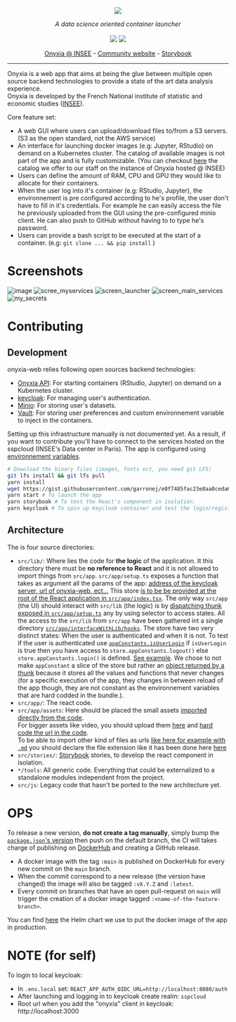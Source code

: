 <p align="center">
    <img src="https://user-images.githubusercontent.com/6702424/111553867-7fd50880-8785-11eb-8942-75f161864b5f.png">
</p>
<p align="center">
    <i>A data science oriented container launcher</i>
    <br>
    <br>
    <img src="https://github.com/InseeFrLab/onyxia-web/workflows/ci/badge.svg?branch=main">
    <img src="https://img.shields.io/npm/l/evt">
</p>

</p>
<p align="center">
  <a href="https://datalab.sspcloud.fr" title="Instance of Onyxia hosted in INSEE's data center">Onyxia @ INSEE</a>
  -
  <a href="https://docs.sspcloud.fr/" title="A website for the states workers responsible of producing the french official statistics">Community website</a>
  -
  <a href="https://storybook.onyxia.dev/" title="A website for testing the app components in isolation">Storybook</a>
</p>

---

Onyxia is a web app that aims at being the glue between multiple open source backend technologies to
provide a state of the art data analysis experience.  
Onyxia is developed by the French National institute of statistic and economic studies ([INSEE](https://insee.fr)).

Core feature set:

-   A web GUI where users can upload/download files to/from a S3 servers. (S3 as the open standard, not the AWS service)
-   An interface for launching docker images (e.g: Jupyter, RStudio) on demand on a Kubernetes cluster.
    The catalog of available images is not part of the app and is fully customizable. (You can checkout [here](https://github.com/inseefrlab/helm-charts-datascience) the catalog we offer to our staff on the instance of Onyxia hosted @ INSEE)
-   Users can define the amount of RAM, CPU and GPU they would like to allocate for their containers.
-   When the user log into it's container (e.g: RStudio, Jupyter), the environnement is pre configured according
    to he's profile, the user don't have to fill in it's credentials. For example he can easily access the file
    he previously uploaded from the GUI using the pre-configured minio client. He can also push to GitHub without having to to
    type he's password.
-   Users can provide a bash script to be executed at the start of a container. (e.g: `git clone ... && pip install` )

# Screenshots

![image](https://user-images.githubusercontent.com/6702424/122631126-8c8d3380-d0c9-11eb-968f-af3e605b0e07.png)
![scree_myservices](https://user-images.githubusercontent.com/6702424/121828699-a8a36600-ccc0-11eb-903c-1cd4b6cbb0ff.png)
![screen_launcher](https://user-images.githubusercontent.com/6702424/121828696-a80acf80-ccc0-11eb-86fb-c7d0bca55d4f.png)
![screen_main_services](https://user-images.githubusercontent.com/6702424/121828700-a93bfc80-ccc0-11eb-8149-f6c85c06cffd.png)
![my_secrets](https://user-images.githubusercontent.com/6702424/121828695-a5a87580-ccc0-11eb-9e86-295fdac6c497.png)

# Contributing

## Development

onyxia-web relies following open sources backend technologies:

-   [Onyxia API](https://github.com/inseefrlab/onyxia-api): For starting containers (RStudio, Jupyter) on demand on a Kubernetes cluster.
-   [keycloak](https://www.keycloak.org): For managing user's authentication.
-   [Minio](http://minio.lab.sspcloud.fr): For storing user's datasets.
-   [Vault](https://www.vaultproject.io): For storing user preferences and custom environnement variable to inject in the containers.

Setting up this infrastructure manually is not documented yet. As a result, if you want to contribute you'll have
to connect to the services hosted on the sspcloud (INSEE's Data center in Paris).
The app is configured using [environnement variables](https://gist.github.com/garronej/e0f7485fac23e8aa0ceda6ce82256df6).

```bash
# Download the binary files (images, fonts ect, you need git LFS)
git lfs install && git lfs pull
yarn install
wget https://gist.githubusercontent.com/garronej/e0f7485fac23e8aa0ceda6ce82256df6/raw/0cb60c6759d4e3005c15c9ca9706316e08013fc2/.env.local #Setup the var envs to tell the app to connect to INSEE's infra
yarn start # To launch the app
yarn storybook # To test the React's component in isolation.
yarn keycloak # To spin up Keycloak container and test the login/register page. See https://github.com/InseeFrLab/keycloakify
```

## Architecture

The is four source directories:

-   `src/lib/`: Where lies the code for **the logic** of the application.
    It this directory there must be **no reference to React** and it is not allowed to import things from `src/app`.
    `src/app/setup.ts` exposes a function that takes as argument all the params of the app: [address of the keycloak server, url of onyxia-web, ect...](https://github.com/InseeFrLab/onyxia-web/blob/4842ba8fd3c2ae9c03c52b7467d3c77f6e29e9d9/src/app/index.tsx#L59-L89)
    This store [is to be be provided at the root of the React application in `src/app/index.tsx`](https://github.com/InseeFrLab/onyxia-web/blob/4842ba8fd3c2ae9c03c52b7467d3c77f6e29e9d9/src/app/index.tsx#L59-L89).
    The only way `src/app` (the UI) should interact with `src/lib` (the logic) is by [dispatching thunk](https://github.com/InseeFrLab/onyxia-web/blob/4842ba8fd3c2ae9c03c52b7467d3c77f6e29e9d9/src/app/components/pages/MySecrets/MySecrets.tsx#L200-L210) [exposed in `src/app/setup.ts`](https://github.com/InseeFrLab/onyxia-web/blob/4842ba8fd3c2ae9c03c52b7467d3c77f6e29e9d9/src/lib/setup.ts#L412-L418)
    any by using selector to access states. All the access to the `src/lib` from `src/app` have been gathered int a single directory [`src/app/interfaceWithLib/hooks`](https://github.com/InseeFrLab/onyxia-web/blob/main/src/app/interfaceWithLib/hooks.ts).
    The store have two very distinct states: When the user is authenticated and when it is not. To test if the user is authenticated use [`appConstants.isUserLogin`](https://github.com/InseeFrLab/onyxia-web/blob/4842ba8fd3c2ae9c03c52b7467d3c77f6e29e9d9/src/app/interfaceWithLib/hooks.ts#L28-L31)
    if `isUserLogin` is true then you have access to `store.appConstants.logout()` else `store.appConstants.login()` is defined. [See example](https://github.com/InseeFrLab/onyxia-web/blob/4842ba8fd3c2ae9c03c52b7467d3c77f6e29e9d9/src/app/components/App/App.tsx#L194-L209).
    We chose to not make `appConstant` a slice of the store but rather an [object returned by a thunk](https://github.com/InseeFrLab/onyxia-web/blob/4842ba8fd3c2ae9c03c52b7467d3c77f6e29e9d9/src/app/interfaceWithLib/hooks.ts#L28-L31)
    because it stores all the values and functions that never changes (for a specific execution of the app, they changes in between reload of the app though, they are not constant as the environnement variables that are hard codded in the bundle.).
-   `src/app/`: The react code.
-   `src/app/assets`: Here should be placed the small assets [imported directly from the code](https://github.com/InseeFrLab/onyxia-web/blob/adf6de0a991fa63e70af17b3fa41849306808dc4/src/app/components/shared/Header.tsx#L7).  
    For bigger assets like video, you should upload them [here](https://github.com/InseeFrLab/onyxia-web/releases/tag/assets) and [hard code the url in the code](https://github.com/InseeFrLab/onyxia-web/blob/adf6de0a991fa63e70af17b3fa41849306808dc4/src/app/components/pages/MySecrets/MySecrets.tsx#L253).  
    To be able to import other kind of files as urls [like here for example with `.md`](https://github.com/InseeFrLab/onyxia-web/blob/adf6de0a991fa63e70af17b3fa41849306808dc4/src/app/components/KcApp/getTosMarkdownUrl.ts#L3-L4) you should declare the file extension like it has been done here [here](https://github.com/InseeFrLab/onyxia-web/blob/adf6de0a991fa63e70af17b3fa41849306808dc4/src/react-app-env.d.ts#L6-L9)
-   `src/stories/`: [Storybook](https://storybook.js.org) stories, to develop the react component in isolation.
-   `*/tools`: All generic code. Everything that could be externalized to a standalone modules independent from the project.
-   `src/js`: Legacy code that hasn't be ported to the new architecture yet.

# OPS

To release a new version, **do not create a tag manually**, simply bump the [`package.json`'s version](https://github.com/InseeFrLab/onyxia-web/blob/4842ba8fd3c2ae9c03c52b7467d3c77f6e29e9d9/package.json#L4) then push on the default branch,
the CI will takes charge of publishing on [DockerHub](https://hub.docker.com/r/inseefrlab/onyxia-web)
and creating a GitHub release.

-   A docker image with the tag `:main` is published on DockerHub for every new commit on the `main` branch.
-   When the commit correspond to a new release (the version have changed) the image will also be tagged `:vX.Y.Z`
    and `:latest`.
-   Every commit on branches that have an open pull-request on `main` will trigger the creation of a docker image
    tagged `:<name-of-the-feature-branch>`.

You can find [here](https://github.com/InseeFrLab/paris-sspcloud/blob/main/apps/onyxia/values.yaml) the Helm chart
we use to put the docker image of the app in production.

# NOTE (for self)

To login to local keycloak:

-   In `.env.local` set: `REACT_APP_AUTH_OIDC_URL=http://localhost:8080/auth`
-   After launching and logging in to keycloak create realm: `sspcloud`
-   Root url when you add the "onyxia" client in keycloak: http://localhost:3000
